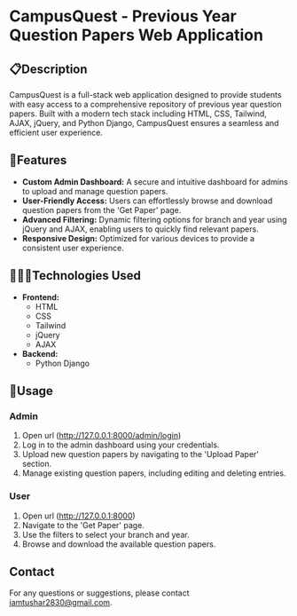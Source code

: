 
# CampusQuest - Previous Year Question Papers Web Application

## 📋Description

CampusQuest is a full-stack web application designed to provide students with easy access to a comprehensive repository of previous year question papers. Built with a modern tech stack including HTML, CSS, Tailwind, AJAX, jQuery, and Python Django, CampusQuest ensures a seamless and efficient user experience.

## 🚀Features

- **Custom Admin Dashboard:** A secure and intuitive dashboard for admins to upload and manage question papers.
- **User-Friendly Access:** Users can effortlessly browse and download question papers from the 'Get Paper' page.
- **Advanced Filtering:** Dynamic filtering options for branch and year using jQuery and AJAX, enabling users to quickly find relevant papers.
- **Responsive Design:** Optimized for various devices to provide a consistent user experience.

## 👨🏻‍💻Technologies Used

- **Frontend:**
  - HTML
  - CSS
  - Tailwind
  - jQuery
  - AJAX
- **Backend:**
  - Python Django


## 🎯Usage

### Admin

1. Open url (http://127.0.0.1:8000/admin/login)
2. Log in to the admin dashboard using your credentials.
3. Upload new question papers by navigating to the 'Upload Paper' section.
4. Manage existing question papers, including editing and deleting entries.

### User

1. Open url (http://127.0.0.1:8000)
1. Navigate to the 'Get Paper' page.
2. Use the filters to select your branch and year.
3. Browse and download the available question papers.


## Contact

For any questions or suggestions, please contact iamtushar2830@gmail.com.

